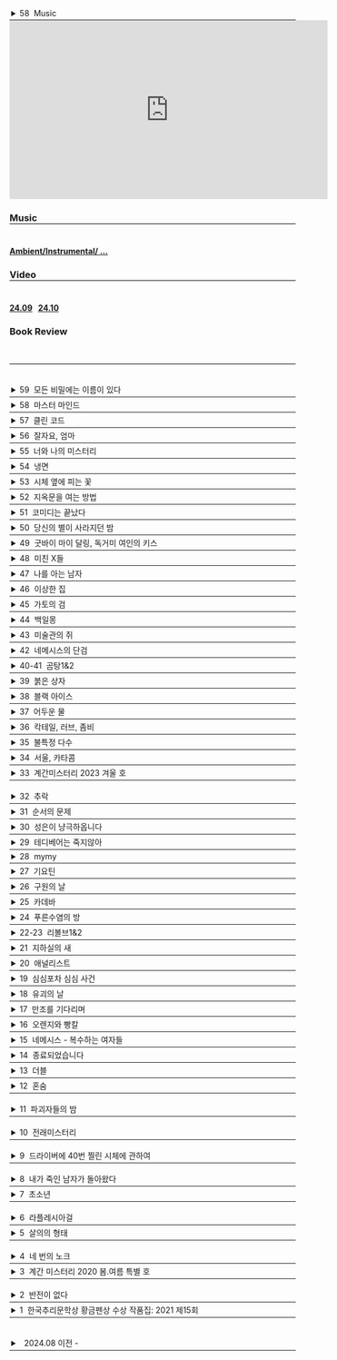 
<div style="border-bottom: 0.5px solid; padding: 3px"><details><summary>58&nbsp;
Music
</summary>
이성민
</details></div>

<iframe width="560" height="315"
src="https://www.youtube.com/embed/pkbXucb7mtA" 
frameborder="0" 
allow="accelerometer; autoplay; encrypted-media; gyroscope; picture-in-picture" 
allowfullscreen></iframe>

### Music<hr style="height: 0.5px; margin: 0; background-color: #000000;" /><br>
#### [Ambient/Instrumental/ ...](Music/24.08.md)

### Video<hr style="height: 0.5px; margin: 0; background-color: #000000;" /><br>
#### [24.09](Video/24.09.md) &nbsp; [24.10](Video/24.10.md)

### Book Review
<br><hr style="height: 0.5px; margin: 0; background-color: #000000;" /><br>

<div style="border-bottom: 0.5px solid; padding: 3px;"><details><summary>59&nbsp;
모든 비밀에는 이름이 있다
</summary><span style="font-size: 90%"><span style="background-color: #FFDAB9">
서미애
</span><br><pre style="white-space: pre-wrap; font-family:monospace; margin: 0;">
현실감있는 감정선
</pre></span></details></div>

<div style="border-bottom: 0.5px solid; padding: 3px"><details><summary>58&nbsp;
마스터 마인드
</summary><span style="font-size: 90%"><span style="background-color: #FFDAB9">
이성민
</span><br><pre style="white-space: pre-wrap; font-family:monospace; margin: 0;">
액션스릴러, 빌런, 박진감 넘치는 영화같은
</pre></span></details></div>

<div style="border-bottom: 0.5px solid; padding: 3px"><details><summary>57&nbsp;
클린 코드
</summary><span style="font-size: 90%"><span style="background-color: #FFDAB9">
설혜원
</span><br><pre style="white-space: pre-wrap; font-family:monospace; margin: 0;">
재미는 있으나 임팩트는 없었다.
</pre></span></details></div>

<div style="border-bottom: 0.5px solid; padding: 3px"><details><summary>56&nbsp;
잘자요, 엄마
</summary><span style="font-size: 90%"><span style="background-color: #FFDAB9">
서미애
</span><br><pre style="white-space: pre-wrap; font-family:monospace; margin: 0;">
어떤 환경과 삶이 살인마를 만드는지에 대해 심리해부가 인상적
</pre></span></details></div>

<div style="border-bottom: 0.5px solid; padding: 3px"><details><summary>55&nbsp;
너와 나의 미스터리
</summary><span style="font-size: 90%"><span style="background-color: #FFDAB9">
이재익
</span><br><pre style="white-space: pre-wrap; font-family:monospace; margin: 0;">
구성이 너무 좋아서 끊김없이 마음을 움직이는 굉장히 좋은 작품
</pre></span></details></div>

<div style="border-bottom: 0.5px solid; padding: 3px"><details><summary>54&nbsp;
냉면
</summary><span style="font-size: 90%"><span style="background-color: #FFDAB9">
김유리, 범유진, dcdc, 전건우, 곽재식
</span><br><pre style="white-space: pre-wrap; font-family:monospace; margin: 0;">
냉면으로 특이한 기분을 느낄 수 있다. 마지막 파인애플 냉면은 한번쯤 먹어보고 싶다.
</pre></span></details></div>

<div style="border-bottom: 0.5px solid; padding: 3px"><details><summary>53&nbsp;
시체 옆에 피는 꽃
</summary><span style="font-size: 90%"><span style="background-color: #FFDAB9">
공민철
</span><br><pre style="white-space: pre-wrap; font-family:monospace; margin: 0;">
이야기가 매끄럽고 계속 읽고 싶게 만듬. 흡인력 있는 스토리가 없으면 중도에 그만두거나 마지막 반전을 기대하게 되는데 스토리가 재밌으니 반은 먹고 들어감.
</pre></span></details></div>

<div style="border-bottom: 0.5px solid; padding: 3px"><details><summary>52&nbsp;
지옥문을 여는 방법
</summary><span style="font-size: 90%"><span style="background-color: #FFDAB9">
권경희, 김경수, 김범석, 김재성, 김주동, 성성명, 양수련, 이상우, 한수경, 홍성호, 최종철, 조동신
</span><br><pre style="white-space: pre-wrap; font-family:monospace; margin: 0;">
무난했다. 이 때도 좋은 추리 작품들이 꽤 많았다는 것을 알게되었고, 일찍 알았다면 더 좋지 않았을까 하고 생각함
</pre></span></details></div>

<div style="border-bottom: 0.5px solid; padding: 3px"><details><summary>51&nbsp;
코미디는 끝났다
</summary><span style="font-size: 90%"><span style="background-color: #FFDAB9">
이은
</span><br><pre style="white-space: pre-wrap; font-family:monospace; margin: 0;">
작품속으로 들어간 듯한 착각이 들 정도로 생생한 묘사와 심리적 공포가 소름이 돋고 눈을 뗄 수 없었다.
</pre></span></details></div>

<div style="border-bottom: 0.5px solid; padding: 3px"><details><summary>50&nbsp;
당신의 별이 사라지던 밤
</summary><span style="font-size: 90%"><span style="background-color: #FFDAB9">
서미애
</span><br><pre style="white-space: pre-wrap; font-family:monospace; margin: 0;">
가족을 잃은 슬픔을 주인공을 통해 처절하게 느낄 수 있었다. 내용이 부드럽게 진행되어 순식간에 읽혔다. 마지막 반전도 좋았음.
</pre></span></details></div>

<div style="border-bottom: 0.5px solid; padding: 3px"><details><summary>49&nbsp;
굿바이 마이 달링, 독거미 여인의 키스
</summary><span style="font-size: 90%"><span style="background-color: #FFDAB9">
김재희, 김재성, 양수련, 조동신, 공민철, 김주동, 윤자영, 박상민, 정가일, 김범석
</span><br><pre style="white-space: pre-wrap; font-family:monospace; margin: 0;">
추리마을을 배경으로 그 안에서 벌어지는 일들을 여러 작가를 통해 풀어나가 특색있다. 깊게 인상남는 작품은 없었지만 재미는 있음.
</pre></span></details></div>

<div style="border-bottom: 0.5px solid; padding: 3px"><details><summary>48&nbsp;
미친 X들
</summary><span style="font-size: 90%"><span style="background-color: #FFDAB9">
서미애, 송시우, 정해연, 홍선주, 이은영, 한새마
</span><br><pre style="white-space: pre-wrap; font-family:monospace; margin: 0;">
가볍게 단숨에 읽을 수 있고 현실에 대한 묘사와 풍자, 상상력이 돋보이는 괜찮은 단편집.
</pre></span></details></div>

<div style="border-bottom: 0.5px solid; padding: 3px"><details><summary>47&nbsp;
나를 아는 남자
</summary><span style="font-size: 90%"><span style="background-color: #FFDAB9">
도진기
</span><br><pre style="white-space: pre-wrap; font-family:monospace; margin: 0;">
때론 사소한 가능성이 실마리가 되기도 한다. 흐름이 지루하지 않았고 결말부분에 생각해둔 추리가 다 빗나가서 허탈했다. 다음편 계속.
</pre></span></details></div>

<div style="border-bottom: 0.5px solid; padding: 3px"><details><summary>46&nbsp;
이상한 집
</summary><span style="font-size: 90%"><span style="background-color: #FFDAB9">
우케쓰
</span><br><pre style="white-space: pre-wrap; font-family:monospace; margin: 0;">
집 설계도에 숨겨진 비밀은 흥미를 일으키기에 충분했다. 뒤로갈수록 짧은 분량인데도 더 복잡해지는 구성원들과 힘빠지는 전개가 아쉽다.
</pre></span></details></div>

<div style="border-bottom: 0.5px solid; padding: 3px"><details><summary>45&nbsp;
가토의 검
</summary><span style="font-size: 90%"><span style="background-color: #FFDAB9">
김이수
</span><br><pre style="white-space: pre-wrap; font-family:monospace; margin: 0;">
사람은 쉽게 변하지 않는다는 사실을 다시금 깨닫게 되었다. 욕망, 폭력, 정치, 이기심, 자기애를 한 인물을 통해 탁월하게 드러냈다.
</pre></span></details></div>

<div style="border-bottom: 0.5px solid; padding: 3px"><details><summary>44&nbsp;
백일몽
</summary><span style="font-size: 90%"><span style="background-color: #FFDAB9">
고을주
</span><br><pre style="white-space: pre-wrap; font-family:monospace; margin: 0;">
계속 파고들며 하나씩 발견해가는 과정에서 희열감 비슷한 것을 느꼈고 문체가 적응될 때쯤부터 순식간에 마지막 페이지를 볼 수 있음.
</pre></span></details></div>

<div style="border-bottom: 0.5px solid; padding: 3px"><details><summary>43&nbsp;
미술관의 쥐
</summary><span style="font-size: 90%"><span style="background-color: #FFDAB9">
이은
</span><br><pre style="white-space: pre-wrap; font-family:monospace; margin: 0;">
미술 관련이라 어려울 것이란 예상을 깸. 쉽게 설명한 유익한 정보와 함께 예술에 대해 깊게 생각해 볼 수 있음.
</pre></span></details></div>

<div style="border-bottom: 0.5px solid; padding: 3px"><details><summary>42&nbsp;
네메시스의 단검
</summary><span style="font-size: 90%"><span style="background-color: #FFDAB9">
이정훈
</span><br><pre style="white-space: pre-wrap; font-family:monospace; margin: 0;">
최면을 통한 범죄라 신선했다. 킬링타임용으로 손색없음.
</pre></span></details></div>

<div style="border-bottom: 0.5px solid; padding: 3px"><details><summary>40-41&nbsp;
곰탕1&2
</summary><span style="font-size: 90%"><span style="background-color: #FFDAB9">
김영탁
</span><br><pre style="white-space: pre-wrap; font-family:monospace; margin: 0;">
시간여행 그리고 가족이라는 주제로 다양한 장르들을 합쳐놓음. 짧은 문장 구성은 읽는 맛이 있었고 따뜻한 마무리로 여운이 남음
</pre></span></details></div>

<div style="border-bottom: 0.5px solid; padding: 3px"><details><summary>39&nbsp;
붉은 상자
</summary><span style="font-size: 90%"><span style="background-color: #FFDAB9">
김정용
</span><br><pre style="white-space: pre-wrap; font-family:monospace; margin: 0;">
직소퍼즐 조각처럼 점점 맞춰지는 이야기라 꽤 즐거웠다.
</pre></span></details></div>

<div style="border-bottom: 0.5px solid; padding: 3px"><details><summary>38&nbsp;
블랙 아이스
</summary><span style="font-size: 90%"><span style="background-color: #FFDAB9">
이수안
</span><br><pre style="white-space: pre-wrap; font-family:monospace; margin: 0;">
스포츠카에 대해 자세하게 알 수 있었고 끝에 다다를수록 재밌어지나 앞부분이 지겨웠음.
</pre></span></details></div>

<div style="border-bottom: 0.5px solid; padding: 3px"><details><summary>37&nbsp;
어두운 물
</summary><span style="font-size: 90%"><span style="background-color: #FFDAB9">
전건우
</span><br><pre style="white-space: pre-wrap; font-family:monospace; margin: 0;">
으스스한 분위기를 잘 살렸고 초반에 특히 공포스러웠다.
</pre></span></details></div>

<div style="border-bottom: 0.5px solid; padding: 3px"><details><summary>36&nbsp;
칵테일, 러브, 좀비
</summary><span style="font-size: 90%"><span style="background-color: #FFDAB9">
조예은
</span><br><pre style="white-space: pre-wrap; font-family:monospace; margin: 0;">
읽는 내내 끝나지 않았으면 좋겠다고 생각했다. 특히 마지막 단편인 나이프는 정말 재밌었다.
</pre></span></details></div>

<div style="border-bottom: 0.5px solid; padding: 3px"><details><summary>35&nbsp;
불특정 다수
</summary><span style="font-size: 90%"><span style="background-color: #FFDAB9">
염유창
</span><br><pre style="white-space: pre-wrap; font-family:monospace; margin: 0;">
지루한 부분 없었고, 재밌게 봄.
</pre></span></details></div>

<div style="border-bottom: 0.5px solid; padding: 3px"><details><summary>34&nbsp;
서울, 카타콤
</summary><span style="font-size: 90%"><span style="background-color: #FFDAB9">
이봄
</span><br><pre style="white-space: pre-wrap; font-family:monospace; margin: 0;">
지상의 삶에 지쳐 한없이 내려간 후에야 평안을 되찾지만 그것도 다시 위협받는 상황, 희망 같은건 보이지 않음. 인간 내면의 심리를 잘 표현함.
</pre></span></details></div>

<div style="border-bottom: 0.5px solid; padding: 3px"><details><summary>33&nbsp;
계간미스터리 2023 겨울 호
</summary><span style="font-size: 90%"><span style="background-color: #FFDAB9">
김새봄, 팩트스토리, 박광규, (이시무, 히라노 쥬, 김유철, 황세연, 장우석, 백휴), 김소망, 쥬한량, 계간미스터리 편집부
</span><br><pre style="white-space: pre-wrap; font-family:monospace; margin: 0;">
[ 아버지라는 이름으로 ]
결말이 쉽게 예상되어 긴장감이 떨어짐

[ 회귀 ]
가볍게 읽은 짧은 단편, 반전이 크진 않지만 잘 읽혀서 좋았음.

[ 뱀파이어 탐정 ]
실제사건을 모티브로 꽤 감동적이었다.

[ 밥통 ]
범인시점이라 현장감이 뛰어났고, 속도감 있게 읽힘

[ 고양이 탐정 주관식의 분투 ]
마음 따뜻해지는 고양이 찾기

[ 탐정 박문수 - 성균관 살인사건 3 ]
1,2 아직 안봄
</pre></span></details></div>

<div style="border-bottom: 0.5px solid; padding: 3px"><details><summary>32&nbsp;
추락
</summary><span style="font-size: 90%"><span style="background-color: #FFDAB9">
정명섭
</span><br>리뷰: <pre style="white-space: pre-wrap; font-family:monospace; margin: 0;">
쌓아올린 과정은 좋았으나 마지막의 감동과 임팩트는 다소 약했다.
</pre></span></details></div>

<div style="border-bottom: 0.5px solid; padding: 3px"><details><summary>31&nbsp;
순서의 문제
</summary><span style="font-size: 90%"><span style="background-color: #FFDAB9">
도진기
</span><br>리뷰: <pre style="white-space: pre-wrap; font-family:monospace; margin: 0;">
나온지 꽤 된 책이지만 요즘나온 책이라해도 손색없을 정도로 현대적인 문체와 논리적인 트릭으로 흡인력이 강했다. 다만 초반의 강렬함이 커서 뒤로갈수록 약간의 지루함이 있었다.
</pre></span></details></div>

<div style="border-bottom: 0.5px solid; padding: 3px"><details><summary>30&nbsp;
성은이 냥극하옵니다
</summary><span style="font-size: 90%"><span style="background-color: #FFDAB9">
백승화
</span><br><pre style="white-space: pre-wrap; font-family:monospace; margin: 0;">
표지가 고양이라서 궁금해서 집었는데 난데없이 조선시대 이야기라 1차로 놀랐고, 고양이를 찾는 과정에서 추미스가 다 들어있었으며 몰입감이 높아지는 구성, 재밌었다.
</pre></span></details></div>

<div style="border-bottom: 0.5px solid; padding: 3px"><details><summary>29&nbsp;
테디베어는 죽지않아
</summary><span style="font-size: 90%"><span style="background-color: #FFDAB9">
조예은
</span><br><pre style="white-space: pre-wrap; font-family:monospace; margin: 0;">
등장인물들의 케미가 좋았으나 유령이 심리적으로 공포스럽진 않아 아쉬웠다.
</pre></span></details></div>

<div style="border-bottom: 0.5px solid; padding: 3px"><details><summary>28&nbsp;
mymy
</summary><span style="font-size: 90%"><span style="background-color: #FFDAB9">
강진아
</span><br><pre style="white-space: pre-wrap; font-family:monospace; margin: 0;">
재능에 대한 갈망, 열등감, 소문, 회피 등 인간사회의 특성을 잘 나타내었고, 그럼에도 꿋꿋이 살아가는 쓸쓸한 단면을 엿볼 수 있다.
</pre></span></details></div>

<div style="border-bottom: 0.5px solid; padding: 3px"><details><summary>27&nbsp;
기요틴
</summary><span style="font-size: 90%"><span style="background-color: #FFDAB9">
이스안
</span><br><pre style="white-space: pre-wrap; font-family:monospace; margin: 0;">
남녀관계에 대한 이야기, 일상 이야기가 많아서 제 3자의 시선으로 지켜보는 재미가 있음.
</pre></span></details></div>

<div style="border-bottom: 0.5px solid; padding: 3px"><details><summary>26&nbsp;
구원의 날
</summary><span style="font-size: 90%"><span style="background-color: #FFDAB9">
정해연
</span><br><pre style="white-space: pre-wrap; font-family:monospace; margin: 0;">
영화를 보는 듯한 느낌이 들었다. 적절한 반전 그리고 따뜻한 마무리
</pre></span></details></div>

<div style="border-bottom: 0.5px solid; padding: 3px"><details><summary>25&nbsp;
카데바
</summary><span style="font-size: 90%"><span style="background-color: #FFDAB9">
이스안
</span><br><pre style="white-space: pre-wrap; font-family:monospace; margin: 0;">
빨려들어갈 듯한 서술로 이야기를 기묘하지만 따뜻하게 풀어나갔다. 전작인 기요틴도 기대된다.
</pre></span></details></div>

<div style="border-bottom: 0.5px solid; padding: 3px"><details><summary>24&nbsp;
푸른수염의 방
</summary><span style="font-size: 90%"><span style="background-color: #FFDAB9">
홍선주
</span><br><pre style="white-space: pre-wrap; font-family:monospace; margin: 0;">
관점이 바뀔정도로 몰입해서 재밌게 봤다.
</pre></span></details></div>

<div style="border-bottom: 0.5px solid; padding: 3px"><details><summary>22-23&nbsp;
리볼브1&2
</summary><span style="font-size: 90%"><span style="background-color: #FFDAB9">
이종관
</span><br><pre style="white-space: pre-wrap; font-family:monospace; margin: 0;">
갑자기 엉뚱하게 타임루프물이 되서 당황했다. 전개가 느리긴 했지만 수사묘사만큼은 현실적이었다.
</pre></span></details></div>

<div style="border-bottom: 0.5px solid; padding: 3px"><details><summary>21&nbsp;
지하실의 새
</summary><span style="font-size: 90%"><span style="background-color: #FFDAB9">
김은채
</span><br><pre style="white-space: pre-wrap; font-family:monospace; margin: 0;">
새로 범죄현장을 보는게 특이했고, 꽤 잔인하고 무서웠다.
</pre></span></details></div>

<div style="border-bottom: 0.5px solid; padding: 3px"><details><summary>20&nbsp;
애널리스트
</summary><span style="font-size: 90%"><span style="background-color: #FFDAB9">
이재영
</span><br><pre style="white-space: pre-wrap; font-family:monospace; margin: 0;">
무난했다. 말투나 설정이 좀 오글거렸지만 그걸 너무 키우지 않고 잘 마무리했다.
</pre></span></details></div>

<div style="border-bottom: 0.5px solid; padding: 3px"><details><summary>19&nbsp;
심심포차 심심 사건
</summary><span style="font-size: 90%"><span style="background-color: #FFDAB9">
홍선주
</span><br><pre style="white-space: pre-wrap; font-family:monospace; margin: 0;">
모든게 범인을 잡아넣기 위한 계락이었음이 밝혀질 때 머리를 때리는 듯한 충격이 일었다.
</pre></span></details></div>

<div style="border-bottom: 0.5px solid; padding: 3px"><details><summary>18&nbsp;
유괴의 날
</summary><span style="font-size: 90%"><span style="background-color: #FFDAB9">
정해연
</span><br><pre style="white-space: pre-wrap; font-family:monospace; margin: 0;">
반전도 꽤 있었고 스토리에 몰입해서 재밌게 봤다.
</pre></span></details></div>

<div style="border-bottom: 0.5px solid; padding: 3px"><details><summary>17&nbsp;
만조를 기다리며
</summary><span style="font-size: 90%"><span style="background-color: #FFDAB9">
조예은
</span><br><pre style="white-space: pre-wrap; font-family:monospace; margin: 0;">
큰 반전도 없고 별 재미는 없었음
</pre></span></details></div>

<div style="border-bottom: 0.5px solid; padding: 3px"><details><summary>16&nbsp;
오렌지와 빵칼
</summary><span style="font-size: 90%"><span style="background-color: #FFDAB9">
청예
</span><br><pre style="white-space: pre-wrap; font-family:monospace; margin: 0;">
통제와 자유에 관한 나의 과거를 관통하는 듯한 이야기, 따뜻한 울림이 되어 기억될 것이다.
</pre></span></details></div>

<div style="border-bottom: 0.5px solid; padding: 3px"><details><summary>15&nbsp;
네메시스 - 복수하는 여자들
</summary><span style="font-size: 90%"><span style="background-color: #FFDAB9">
한수옥, 박소해, 한새마, 김재희
</span><br><pre style="white-space: pre-wrap; font-family:monospace; margin: 0;">
엄마가 된다는 것의 무거움을 알 수 있었다. 간접체험할 수 있어서 좋았다.
</pre></span></details></div>

<div style="border-bottom: 0.5px solid; padding: 3px"><details><summary>14&nbsp;
종료되었습니다
</summary><span style="font-size: 90%"><span style="background-color: #FFDAB9">
박하익
</span><br><pre style="white-space: pre-wrap; font-family:monospace; margin: 0;">
처음엔 이 무슨 말같지도 않은 소린가 싶었는데 마지막을 보고 충격을 받고 납득하게 되었다. 엄청난 스토리다.
</pre></span></details></div>

<div style="border-bottom: 0.5px solid; padding: 3px"><details><summary>13&nbsp;
더블
</summary><span style="font-size: 90%"><span style="background-color: #FFDAB9">
정해연
</span><br><pre style="white-space: pre-wrap; font-family:monospace; margin: 0;">
권력과 배신을 통해 보는 내내 긴장하게 만듬. 음 역시 사람은 단순히 믿을 수 없다는 것을 알게됨
</pre></span></details></div>

<div style="border-bottom: 0.5px solid; padding: 3px"><details><summary>12&nbsp;
혼숨
</summary><span style="font-size: 90%"><span style="background-color: #FFDAB9">
전건우, 홍정기, 양수련, 조동신
</span><br><pre style="white-space: pre-wrap; font-family:monospace; margin: 0;">
[ 얼음땡 ]
세계관이 이해가 안갔고, 무섭지도 않았다.

[ 혼숨 ]
어릴 때 학교괴담보고 무서웠던 기억이 떠올랐다. 따라해보고 싶을 만큼  방법이 자세해서 현실감이 들었고, 아이스픽을 이용한 부분도 좋았다.

[ 야, 놀자! ]
잔잔한 힐링물, 긴박함 없이 가끔은 이런 스토리도 괜찮은 듯.

[ 불망비 ]
마지막까지의 과정이 너무 지루했다.
</pre></span></details></div>

<div style="border-bottom: 0.5px solid; padding: 3px"><details><summary>11&nbsp;
파괴자들의 밤
</summary><span style="font-size: 90%"><span style="background-color: #FFDAB9">
서미애, 송시우, 정해연, 홍선주, 이은영
</span><br><pre style="white-space: pre-wrap; font-family:monospace; margin: 0;">
[ 죽일 생각은 없었어 ]
경쾌하게 살인을 하는 주인공이 마음에 들었다.

[ 알렉산드리아의 거울 ]
과몰입이 만든 정체성, 가장 잔인한 것은 생각하지 않는 것.

[ 좋아서가 아냐 ]
끝까지 집중해서 봤다. 뒤집어서 생각하는 게 이렇게 재밌을 수 있구나 하고 느꼈음.

[ 나뭇가지가 있었어 ]
착취를 다룸. 교수와 연구원들이 나오고 적나라한 묘사에 등장인물들 처럼 마음이 착잡했다. 그저 완벽한 계획에 박수를..

[ 사일런트 디스코 ]
역할의 굴레, 그리고 초점과 방향을 잃은 반복적 세계에서 인간은 인간성을 논할 수 있을까. 텍스트를 보는 내내 꿈꾸는 듯 느껴졌다. 환상문학의 매력이 고스란히 전해졌다.
</pre></span></details></div>

<div style="border-bottom: 0.5px solid; padding: 3px"><details><summary>10&nbsp;
전래미스터리
</summary><span style="font-size: 90%"><span style="background-color: #FFDAB9">
홍정기
</span><br><pre style="white-space: pre-wrap; font-family:monospace; margin: 0;">
[ 콩쥐살인사건 ]
재밌고 살짝 잔인함. 보이는게 다가 아니었다! 판타지스러운 물건들이 나오지만 잘 어울렸다.

[ 나무꾼의 대위기 ]
덫에 걸린 위기의 나무꾼이 겪는 무서운 하루. 막장드라마 만큼 흥미진진하다.

[ 살인귀 vs 식인귀 ]
헉.. 매우 잔인했다. 식인귀 때는 끔찍해서 소름이 돋았고 살인귀가 슬래셔물 찍을 땐 광기가 그대로 전해졌다. 다음편이 기대된다.

[ 연쇄 도살마 ]
꿈과 희망이 없어서 참혹했다. 설정이 재밌었음.

[ 스위치 ]
교환이라는 주제로 끝나고도 생각할 게 많은 이야기
</pre></span></details></div>

<div style="border-bottom: 0.5px solid; padding: 3px"><details><summary>9&nbsp;
드라이버에 40번 찔린 시체에 관하여
</summary><span style="font-size: 90%"><span style="background-color: #FFDAB9">
황세연, 김영민, 한새마, 김범석, 여실지, 유재이, 조동신
</span><br><pre style="white-space: pre-wrap; font-family:monospace; margin: 0;">
[ 40원 ]
약간 과하긴 했지만 40원으로 이렇게 흥미진진한 스토리가 나올 수 있다니.. 숨가쁜 전개와 복선이 좋았음.

[ 40피트 건물 괴사건 ]
논리적으로 추리를 펼치는 등장인물들과 같이 추리해보는 재미가 있었다.

[ 40개의 뼈 ]
책임과 상실에 대한 감정 묘사가 강렬했고, 슬펐다. 마지막에 의외의 사실을 알게되서 놀랐다!

[ 드라이버에 40번 찔린 시체에 관하여 ]
추리문제 형식이어서 독특했다. 큰 반전은 없었고, 예상했던 범인이었다.

[ 40일 ]
이용하고 이용당하는 무난한 내용이었다.

[ 40선: 영혼을 죽이는 선 ]
내용이 너무 슬펐고, 뉴스에서나 접하던 현실을 비록 가상이지만 가까이서 볼 수 있어서 그러한 사건이 더 안타깝게 느껴졌다.

[ 알리바바와 40인의 도적 ]
탄탄하지 않은 스토리에 결말도 급하게 끝낸느낌
</pre></span></details></div>

<div style="border-bottom: 0.5px solid; padding: 3px"><details><summary>8&nbsp;
내가 죽인 남자가 돌아왔다
</summary><span style="font-size: 90%"><span style="background-color: #FFDAB9">
황세연
</span><br><pre style="white-space: pre-wrap; font-family:monospace; margin: 0;">
범죄 없는 마을이란 타이틀을 지키기 위한 마을 주민 각자의 노력과 그것들이 모여 만들어내는 기막힌 범죄 그리고 몇 번을 뒤집는 반전이 인상적임. 정말 탄탄한 스토리라 감탄하면서 마지막 페이지를 덮었다.
</pre></span></details></div>

<div style="border-bottom: 0.5px solid; padding: 3px"><details><summary>7&nbsp;
초소년
</summary><span style="font-size: 90%"><span style="background-color: #FFDAB9">
홍정기
</span><br><pre style="white-space: pre-wrap; font-family:monospace; margin: 0;">
[ 추적=코난을 찾아라 ]
리뷰함

[ 소음 ]
치밀한 트릭을 하나씩 추리해내는 아이들을 보는 게 뭔가 가슴벅찼다.

[ 상흔 ]
순수함이 돋보였고, 일상적인 내용이라 더 정감이 갔다. 읽다보니 어느새 끝

[ 토끼 ]
여러가지 추리가 흥미로웠다 특히 갑자기 공포물로 바뀌는 게 재밌었다.

[ 코난 ]
우정이 시작된 계기, 흐뭇하게 지켜봄.

[ 꼬마 ]
귀신을 보는 꼬마와 이후 벌어지는 예언과도 같은 미스터리한 일들이 공포를 준다. 오싹하다.

[ 총평 ]
어릴 때 주변을 보면 마냥 순수하지는 않았다. 미화된 부분이 상당하다. 하지만 그 때만의 즐거움이 있었다. 탐정단을 결성한 아이들을 보면서  그들의 눈으로 다시 어릴 때로 돌아간 기분을 느꼈다. 소중한 기억으로 남을 것 같다.
</pre></span></details></div>

<div style="border-bottom: 0.5px solid; padding: 3px"><details><summary>6&nbsp;
라플레시아걸
</summary><span style="font-size: 90%"><span style="background-color: #FFDAB9">
한새마
</span><br><pre style="white-space: pre-wrap; font-family:monospace; margin: 0;">
밀실 살인보단 살인 후 밀실이라는 말에 고개를 끄덕였다. 전반적으로 가라앉은 분위기라 살짝 지루한 감이 있었음에도 라플레시아의 숨겨진 의미, 사이비, 마약 등 흥미로운 요소들이 잘 어우러져 끝까지 몰입할 수 있었다. 잘 만든 영화같은 느낌이 들었다.
</pre></span></details></div>

<div style="border-bottom: 0.5px solid; padding: 3px"><details><summary>5&nbsp;
살의의 형태
</summary><span style="font-size: 90%"><span style="background-color: #FFDAB9">
홍정기
</span><br><pre style="white-space: pre-wrap; font-family:monospace; margin: 0;">
[ 무구한 살의 ]
계산된 무구함이 소름이었다.
  
[ 합리적 살의 ]
휙휙 읽기 좋음

[ 보이지 않는 살의 ]
꽤 특이한 반전이라 오.. 하면서 봤다.

[ 백색살의 ]
리뷰함

[ 영광의 살의 ]
큭큭 영광스런 데스코미디

[ 시기의 살의 ]
이런 킬러도 있구나 싶었다. 볼만했음.
</pre></span></details></div>

<div style="border-bottom: 0.5px solid; padding: 3px"><details><summary>4&nbsp;
네 번의 노크
</summary><span style="font-size: 90%"><span style="background-color: #FFDAB9">
케이시
</span><br><pre style="white-space: pre-wrap; font-family:monospace; margin: 0;">
특이하게 집 호수로 모든걸 설명함. 이것도 기억못하다니 난 바보인가 싶다가 나중되면 숫자만 봐도 떠오름. 재미도 있었지만 교훈적이면서 꽤 여운이 남았음.
</pre></span></details></div>

<div style="border-bottom: 0.5px solid; padding: 3px"><details><summary>3&nbsp;
계간 미스터리 2020 봄.여름 특별 호
</summary><span style="font-size: 90%"><span style="background-color: #FFDAB9">
김범석, 윤자영, 김주호, 홍성호, 황세연, 홍정기
</span><br><pre style="white-space: pre-wrap; font-family:monospace; margin: 0;">
[ 범인은 한 명이다 ]
여기서 큰 반전이 나올 수 있을까 싶었는데 예상대로 조금 뻔한 스토리였음.동기가 단순하고 납득이 잘 안됨.
  
[ 국선변호인의 최종 변론 ]
범행 동기가 충분하지 않음. 분명 더 나은 길이 있었기 때문에 의문이 들었다.

[ 미니멀 라이프 ]
무난하게 보기 좋은 탐정&조수 소설. 조수가 다했다.

[ 용서 ]
생각 없이 읽기 좋은 휴먼드라마였다. 마무리가 나쁘지 않았다.

[ 인생의 무게 ]
복선 그리고 눈에 보일듯 말듯한 반전이 절묘하게 조합해 재밌는 연출이 되었다.

[ 백색살의 ]
불에 타죽은 시체가 미스테리 했고 반전도 무난했다. 일정 스탠스로 이야기가 흘러가서 중간부터 집중력이 흐려짐.
</pre></span></details></div>

<div style="border-bottom: 0.5px solid; padding: 3px"><details><summary>2&nbsp;
반전이 없다
</summary><span style="font-size: 90%"><span style="background-color: #FFDAB9">
조영주
</span><br><pre style="white-space: pre-wrap; font-family:monospace; margin: 0;">
안면인식장애를 가진 형사와 현장에 항상 마지막 '반전'이 뜯긴 추리소설을 두고 가는 연속(?)살인마를 쫓아가는 추리소설. 같은 장소를 반복적으로 다뤄 중간부터 살짝 지루한 느낌이 들었고 반전은 있었지만 크게 와닿진 않았다. 사소한 대화를 줄이고 반전의 핵심인물들의 과거를 넣어 좀 더 감정적으로 몰입하게끔 스토리를 넣었으면 더 자연스럽고 좋았을 것 같다.
</pre></span></details></div>

<div style="border-bottom: 0.5px solid; padding: 3px"><details><summary>1&nbsp;
한국추리문학상 황금펜상 수상 작품집: 2021 제15회
</summary><span style="font-size: 90%"><span style="background-color: #FFDAB9">
한이, 홍정기, 홍성호, 한새마, 황세연, 류성희, 장우석
</span><br><pre style="white-space: pre-wrap; font-family:monospace; margin: 0;">
[ 긴하루 ]
길고 어두운 하루를 살아내는 누군가를 관찰할 수 있었다. 현실의 우울함을 옮겨놓은 것 같았다. 이빨 묘사가 생생해서 조금 섬뜩했다.
  
[ 에덴의 아이들 ]
탐정을 주인공으로 재밌게 풀어나갔음. 후편이 기대됨. 가볍게 읽기 좋았다.

[ 코난을 찾아라 ]
이상하다 싶은 느낌은 있었는데 상상도 못한 반전이었다. 잔혹한 범인의 독백이 몰입감을 높였고 무서우면서도 웃음 포인트가 많아서 아주 재밌게 봤음.

[ 약육강식 ]
캐릭터에 몰입이 잘 안되었고 내용이 재밌진 않았다.

[ 어떤 자살 ]
기자와 대화체가 메인인 완성도 높은 추리소설은 처음 봤음. 이런 건 다 어떻게 아셨을까 싶은 디테일이 집중하게 만들고 사람마다 말투나 분위기가 찰떡이라 살아움직이는 느낌이었음. 갑자기 쏟아지는 반전에 어질어질한건 덤.

[ 고난도 살인 ]
근미래, 메타버스가 배경이며 캐릭터에 입체감이 있었다. 가상과 현실의 괴리가 좋았다. 마지막은 아쉬웠다.

[ 튤립과 꽃삽, 접힌 우산 ]
어딘가 이상한 엄마를 통해 읽는 사람의 심리 또한 미묘하게 뒤틈. 등장인물들의 덤덤함이 무서움을 배가함.

[ 공짜는 없다 ]
죄책감이 어떻게 인생을 파괴하는지 주인공의 심리를 따라가며 겪어 볼 수 있었다.
</pre></span></details></div>


<br>


<div style="border-bottom: 0.5px solid; padding: 3px"><details><summary>&nbsp;
2024.08 이전 -
</summary><pre style="white-space: pre-wrap; font-family:monospace; margin: 0;">
홍학의 자리
13.67
망내인
S.T.E.P.
기억나지않음, 형사
탐정 갈릴레오 시리즈(유가와)
매스커레이드 시리즈
분리된 기억의 세계
디오게네스 변주곡
엔더의 게임
</pre></details></div>
